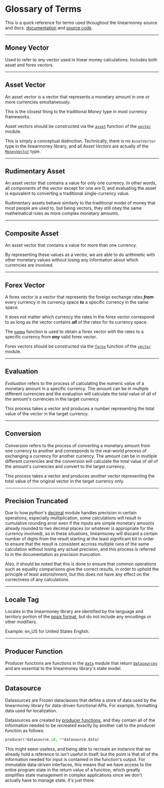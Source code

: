 # Glossary of Terms


This is a quick reference for terms used throughout the linearmoney source and docs.
[documentation](index.md) and 
[source code](https://github.com/GrammAcc/linearmoney/).

---

## Money Vector

Used to refer to *any* vector used in linear money calculations. Includes both asset
and forex vectors.

---

## Asset Vector

An asset vector is a vector that represents a monetary amount in one or more currencies
simultaneously.

This is the closest thing to the traditional *Money* type in most currency frameworks.

Asset vectors should be constructed via the
[`asset`](api_reference/linearmoney/vector.html#asset) function of the
[`vector`](api_reference/linearmoney/vector.html) module.

This is simply a conceptual distinction. Technically, there is no `AssetVector`
type in the linearmoney library, and all *Asset Vectors* are actually of the
[`MoneyVector`](api_reference/linearmoney/vector.html#MoneyVector) type.

---

## Rudimentary Asset

An asset vector that contains a value for only one currency. In other words, all
components of the vector except for one are 0, and evaluating the asset is equivalent
to converting a traditional single-currency value.

Rudimentary assets behave similarly to the traditional model of money that most
people are used to, but being vectors, they still obey the same mathematical rules as
more complex monetary amounts.

---

## Composite Asset

An asset vector that contains a value for more than one currency.

By representing these values as a vector, we are able to do arithmetic with other
monetary values without losing any information about which currencies are involved.

---

## Forex Vector

A forex vector is a vector that represents the foreign exchange rates ***from*** every
currency in its currency space ***to*** a specific currency in the same space.

It does not matter which currency the rates in the forex vector correspond to as long
as the vector contains ***all*** of the rates for its currency space.

The [`gamma`](api_reference/linearmoney/vector.html#gamma) function is used to obtain
a forex vector with the rates to a specific currency from ***any*** valid forex vector.

Forex vectors should be constructed via the
[`forex`](api_reference/linearmoney/vector.html#forex) function of the
[`vector`](api_reference/linearmoney/vector.html) module.

---

## Evaluation

*Evaluation* refers to the process of calculating the numeric value of a monetary
amount in a specific currency. The amount can be in multiple different currencies and
the evaluation will calculate the total value of *all* of the amount's currencies in
the target currency.

This process takes a vector and produces a number representing the total value of the
vector in the target currency.

---

## Conversion

*Conversion* refers to the process of converting a monetary amount from one currency
to another and corresponds to the real-world process of exchanging a currency for
another currency. The amount can be in multiple different currencies and the conversion
will calculate the total value of *all* of the amount's currencies and convert to the
target currency.

This process takes a vector and produces another vector representing the total value
of the original vector in the target currency only.

---

## Precision Truncated

Due to how python's [decimal](https://docs.python.org/3/library/decimal.html) 
module handles precision in certain operations, especially multiplication, 
some calculations will result in cumulative rounding error even if the inputs 
are simple monetary amounts already rounded to two decimal places (or whatever 
is appropriate for the currency involved), so in these situations, linearmoney
will discard a certain number of digits from the result starting at 
the least significant bit in order to ensure that the result is consistent 
accross multiple runs of the same calculation without losing any actual 
precision, and this process is referred to in the documentation as *precision 
truncation*.

Also, it should be noted that this is done to ensure that common 
operations such as equality comparisons give the correct results, in order to 
uphold the principle of least astonishment, but this does not have any effect 
on the correctness of any calculations.

---

## Locale Tag

Locales in the linearmoney library are identified by the language and territory portion
of the
[posix format](https://en.wikipedia.org/wiki/Locale_(computer_software)#POSIX_platforms),
but do not include any encodings or other modifiers.

Example: en_US for United States English.

---

## Producer Function

Producer functions are functions in the [`data`](api_reference/linearmoney/data.html)
module that return [`Datasources`](#datasource) and are essential to the
linearmoney library's state model.

---

## Datasource

Datasources are Frozen dataclasses that define a store of data used by the
linearmoney library for data-driven functional APIs. For example, formatting
data used for localization.

Datasources are created by
[producer functions](#producer-function), and they contain
all of the information needed to be recreated exactly by another call to
the producer function as follows:

```python
producer(*datasource.id, **datasource.data)
```

This might seem useless, and being able to recreate an instance that we already
hold a reference to isn't useful in itself, but the point is that all of the
information needed for input is contained in the function's output. For immutable
data-driven interfaces, this means that we have access to the entire program
state in the return value of a function, which greatly simplifies state
management in complex applications since we don't actually have to manage
state, it's just there.

